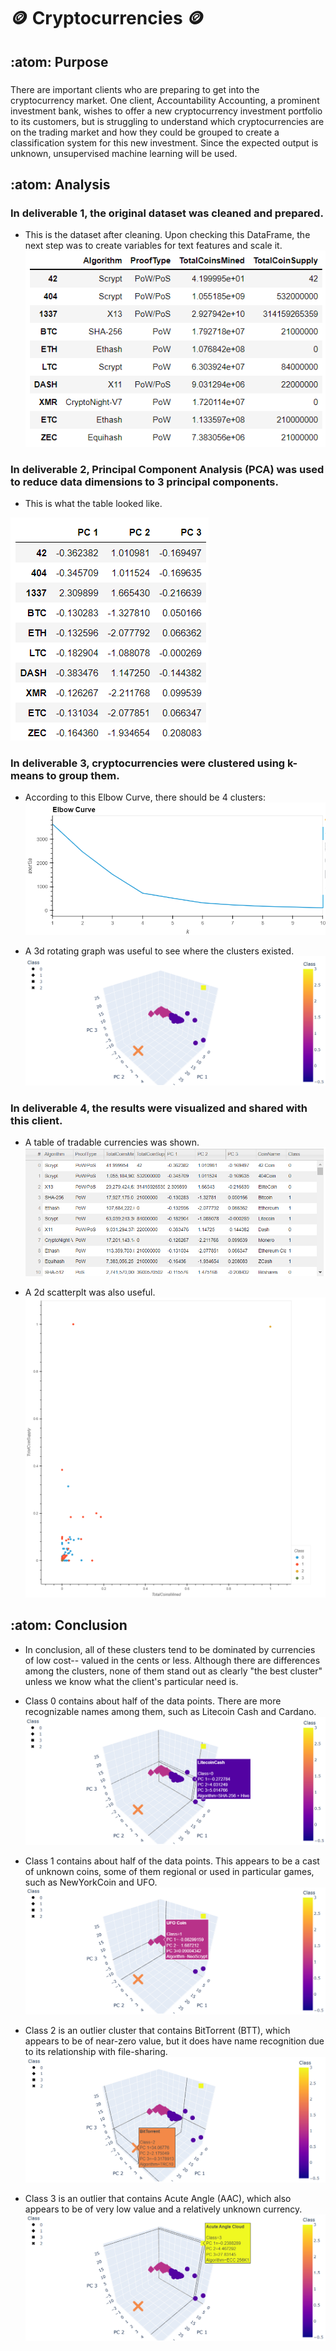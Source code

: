 # :coin: Cryptocurrencies :coin:

## :atom:  Purpose
###
There are important clients who are preparing to get into the cryptocurrency market.  One client, Accountability Accounting, a prominent investment bank, wishes to offer a new cryptocurrency investment portfolio to its customers, but is struggling to understand which cryptocurrencies are on the trading market and how they could be grouped to create a classification system for this new investment.  Since the expected output is unknown, unsupervised machine learning will be used.

## :atom:  Analysis
### In deliverable 1, the original dataset was cleaned and prepared.  
- This is the dataset after cleaning. Upon checking this DataFrame, the next step was to create variables for text features and scale it. 
![Deliverable1](https://github.com/Super-Manda/Cryptocurrencies/blob/main/images/deliverable1_crypto_df.png)


### In deliverable 2, Principal Component Analysis (PCA) was used to reduce data dimensions to 3 principal components.
- This is what the table looked like.

![Deliverable2](https://github.com/Super-Manda/Cryptocurrencies/blob/main/images/deliverable2_table.png)

### In deliverable 3, cryptocurrencies were clustered using k-means to group them.
- According to this Elbow Curve, there should be 4 clusters:
![Deliverable3a](https://github.com/Super-Manda/Cryptocurrencies/blob/main/images/deliverable3_elbow_curve.png)

- A 3d rotating graph was useful to see where the clusters existed.
![Deliverable3_3d](https://github.com/Super-Manda/Cryptocurrencies/blob/main/images/3d_graph.png) 


### In deliverable 4, the results were visualized and shared with this client.
- A table of tradable currencies was shown.
![Deliverable4_table](https://github.com/Super-Manda/Cryptocurrencies/blob/main/images/deliverable4_table_tradable_cryptos.png)

- A 2d scatterplt was also useful.
![Deliverable4_plot](https://github.com/Super-Manda/Cryptocurrencies/blob/main/images/deliverable4_2d_scatterplot.png) 


## :atom:  Conclusion

- In conclusion, all of these clusters tend to be dominated by currencies of low cost-- valued in the cents or less.  Although there are differences among the clusters, none of them stand out as clearly "the best cluster" unless we know what the client's particular need is.  
 
- Class 0 contains about half of the data points.  There are more recognizable names among them, such as Litecoin Cash and Cardano.
![class0](https://github.com/Super-Manda/Cryptocurrencies/blob/main/images/3d_graph_on_click_class0.png)


- Class 1 contains about half of the data points.  This appears to be a cast of unknown coins, some of them regional or used in particular games, such as NewYorkCoin and UFO.
![class1](https://github.com/Super-Manda/Cryptocurrencies/blob/main/images/3d_graph_on_click_class1.png)


- Class 2 is an outlier cluster that contains BitTorrent (BTT), which appears to be of near-zero value, but it does have name recognition due to its relationship with file-sharing. 
![class2](https://github.com/Super-Manda/Cryptocurrencies/blob/main/images/3d_graph_on_click_class2.png) 


- Class 3 is an outlier that contains Acute Angle (AAC), which also appears to be of very low value and a relatively unknown currency. 
![class3](https://github.com/Super-Manda/Cryptocurrencies/blob/main/images/3d_graph_on_click_class3.png)
